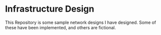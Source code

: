 
# Infrastructure Design

This Repository is some sample network designs I have designed.
Some of these have been implemented, and others are fictional.
